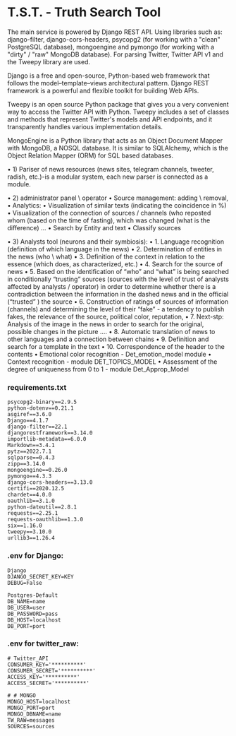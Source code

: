 # T.S.T. - Truth Search Tool


The main service is powered by Django REST API. Using libraries such as: django-filter, django-cors-headers, psycopg2 (for working with a "clean" PostgreSQL database), mongoengine and pymongo (for working with a "dirty" / "raw" MongoDB database). For parsing Twitter, Twitter API v1 and the Tweepy library are used.

Django is a free and open-source, Python-based web framework that follows the model–template–views architectural pattern. Django REST framework is a powerful and flexible toolkit for building Web APIs.

Tweepy is an open source Python package that gives you a very convenient way to access the Twitter API with Python. Tweepy includes a set of classes and methods that represent Twitter's models and API endpoints, and it transparently handles various implementation details.

MongoEngine is a Python library that acts as an Object Document Mapper with MongoDB, a NOSQL database. It is similar to SQLAlchemy, which is the Object Relation Mapper (ORM) for SQL based databases.

• 1) Pariser of news resources (news sites, telegram channels, tweeter, radish, etc.)-is a modular system, each new parser is connected as a module.

• 2) administrator panel \ operator
• Source management: adding \ removal,
• Analytics:
• Visualization of similar texts (indicating the coincidence in %)
• Visualization of the connection of sources / channels (who reposted whom (based on the time of fasting), which was changed (what is the difference) ...
• Search by Entity and text
• Classify sources

• 3) Analysts tool (neurons and their symbiosis):
• 1. Language recognition (definition of which language in the news)
• 2. Determination of entities in the news (who \ what)
• 3. Definition of the context in relation to the essence (which does, as characterized, etc.)
• 4. Search for the source of news
• 5. Based on the identification of “who” and “what” is being searched in conditionally “trusting” sources (sources with the level of trust of analysts affected by analysts / operator) in order to determine whether there is a contradiction between the information in the dashed news and in the official (“trusted” ) the source
• 6. Construction of ratings of sources of information (channels) and determining the level of their “fake” - a tendency to publish fakes, the relevance of the source, political color, reputation,
• 7. Next-stp: Analysis of the image in the news in order to search for the original, possible changes in the picture ....
• 8. Automatic translation of news to other languages and a connection between chains
• 9. Definition and search for a template in the text
• 10. Correspondence of the header to the contents
• Emotional color recognition - Det_emotion_model module
• Context recognition - module DET_TOPICS_MODEL
• Assessment of the degree of uniqueness from 0 to 1 - module Det_Approp_Model

### requirements.txt
```
psycopg2-binary==2.9.5
python-dotenv==0.21.1
asgiref==3.6.0
Django==4.1.7
django-filter==22.1
djangorestframework==3.14.0
importlib-metadata==6.0.0
Markdown==3.4.1
pytz==2022.7.1
sqlparse==0.4.3
zipp==3.14.0
mongoengine==0.26.0
pymongo==4.3.3
django-cors-headers==3.13.0
certifi==2020.12.5
chardet==4.0.0
oauthlib==3.1.0
python-dateutil==2.8.1
requests==2.25.1
requests-oauthlib==1.3.0
six==1.16.0
tweepy==3.10.0
urllib3==1.26.4
```

### .env for Django:
```
Django
DJANGO_SECRET_KEY=KEY
DEBUG=False

Postgres-Default
DB_NAME=name
DB_USER=user
DB_PASSWORD=pass
DB_HOST=localhost
DB_PORT=port
```

### .env for twitter_raw:
```
# Twitter_API
CONSUMER_KEY='**********'
CONSUMER_SECRET='**********'
ACCESS_KEY='**********'
ACCESS_SECRET='**********'

# # MONGO
MONGO_HOST=localhost
MONGO_PORT=port
MONGO_DBNAME=name
TW_RAW=messages
SOURCES=sources
```
